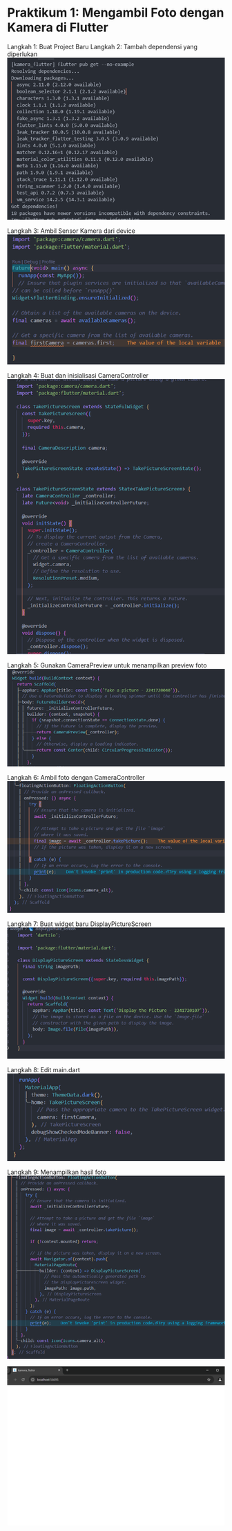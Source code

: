 # Praktikum 1: Mengambil Foto dengan Kamera di Flutter

Langkah 1: Buat Project Baru
Langkah 2: Tambah dependensi yang diperlukan
![alt text](image.png)

Langkah 3: Ambil Sensor Kamera dari device
![alt text](image-1.png)

Langkah 4: Buat dan inisialisasi CameraController
![alt text](image-3.png)

Langkah 5: Gunakan CameraPreview untuk menampilkan preview foto
![alt text](image-5.png)

Langkah 6: Ambil foto dengan CameraController
![alt text](image-6.png)

Langkah 7: Buat widget baru DisplayPictureScreen
![alt text](image-7.png)

Langkah 8: Edit main.dart
![alt text](image-8.png)

Langkah 9: Menampilkan hasil foto
![alt text](image-9.png)

![alt text](image-10.png)

